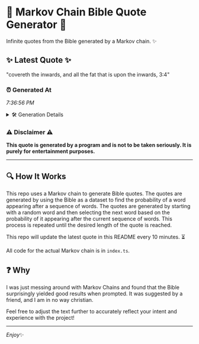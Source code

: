 # 📖 Markov Chain Bible Quote Generator 📖

Infinite quotes from the Bible generated by a Markov chain. ✨

## ✨ Latest Quote ✨
"covereth the inwards, and all the fat that is upon the inwards, 3:4"

### ⏰ Generated At
*7:36:56 PM*

<details>
    <summary>🛠️ Generation Details</summary>
    <p>
        <strong>🌱 Seed:</strong> covereth<br>
        <strong>🔄 Iterations:</strong> 12<br>
        <strong>📜 Context History:</strong><br>[ covereth ]: the<br>[ covereth, the ]: inwards,<br>[ covereth, the, inwards, ]: and<br>[ covereth, the, inwards,, and ]: all<br>[ covereth, the, inwards,, and, all ]: the<br>[ covereth, the, inwards,, and, all, the ]: fat<br>[ the, inwards,, and, all, the, fat ]: that<br>[ inwards,, and, all, the, fat, that ]: is<br>[ and, all, the, fat, that, is ]: upon<br>[ all, the, fat, that, is, upon ]: the<br>[ the, fat, that, is, upon, the ]: inwards,<br>[ fat, that, is, upon, the, inwards, ]: 3:4<br>
    </p>
</details>

### ⚠️ Disclaimer ⚠️
**This quote is generated by a program and is not to be taken seriously. It is purely for entertainment purposes.**

---

## 🔍 How It Works

This repo uses a Markov chain to generate Bible quotes. The quotes are generated by using the Bible as a dataset to find the probability of a word appearing after a sequence of words. The quotes are generated by starting with a random word and then selecting the next word based on the probability of it appearing after the current sequence of words. This process is repeated until the desired length of the quote is reached.

This repo will update the latest quote in this README every 10 minutes. ⏳

All code for the actual Markov chain is in `index.ts`.

## ❓ Why

I was just messing around with Markov Chains and found that the Bible surprisingly yielded good results when prompted. 
It was suggested by a friend, and I am in no way christian.

Feel free to adjust the text further to accurately reflect your intent and experience with the project!

---

*Enjoy*✨
